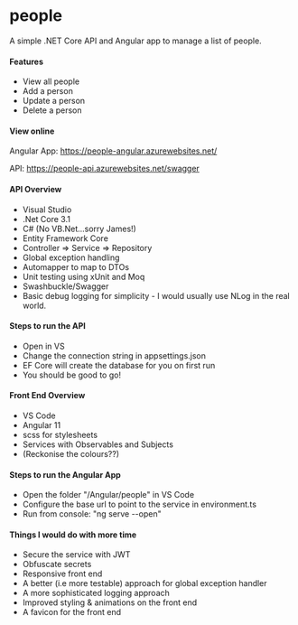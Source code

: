 # people
A simple .NET Core API and Angular app to manage a list of people.


#### Features ####
- View all people
- Add a person
- Update a person
- Delete a person


#### View online ####

Angular App: https://people-angular.azurewebsites.net/

API: https://people-api.azurewebsites.net/swagger


#### API Overview ####
- Visual Studio
- .Net Core 3.1
- C# (No VB.Net...sorry James!)
- Entity Framework Core
- Controller => Service => Repository
- Global exception handling
- Automapper to map to DTOs
- Unit testing using xUnit and Moq
- Swashbuckle/Swagger
- Basic debug logging for simplicity - I would usually use NLog in the real world.


#### Steps to run the API ####
- Open in VS
- Change the connection string in appsettings.json
- EF Core will create the database for you on first run
- You should be good to go!


#### Front End Overview ####
- VS Code
- Angular 11
- scss for stylesheets
- Services with Observables and Subjects
- (Reckonise the colours??)


#### Steps to run the Angular App ####
- Open the folder "/Angular/people" in VS Code
- Configure the base url to point to the service in environment.ts
- Run from console: "ng serve --open"


#### Things I would do with more time ####
- Secure the service with JWT
- Obfuscate secrets
- Responsive front end
- A better (i.e more testable) approach for global exception handler
- A more sophisticated logging approach
- Improved styling & animations on the front end
- A favicon for the front end
